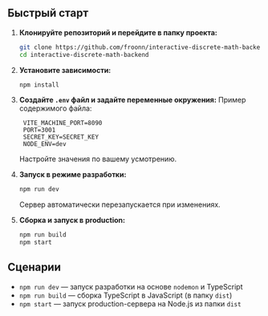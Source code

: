 ## Быстрый старт

1. **Клонируйте репозиторий и перейдите в папку проекта:**
   ```sh
   git clone https://github.com/froonn/interactive-discrete-math-backend.git
   cd interactive-discrete-math-backend
   ```

2. **Установите зависимости:**
   ```sh
   npm install
   ```

3. **Создайте `.env` файл и задайте переменные окружения:**
   Пример содержимого файла:
   ```
    VITE_MACHINE_PORT=8090
    PORT=3001
    SECRET_KEY=SECRET_KEY
    NODE_ENV=dev
   ```
   Настройте значения по вашему усмотрению.

4. **Запуск в режиме разработки:**
   ```sh
   npm run dev
   ```
   Сервер автоматически перезапускается при изменениях.

5. **Сборка и запуск в production:**
   ```sh
   npm run build
   npm start
   ```

## Сценарии

- `npm run dev` — запуск разработки на основе `nodemon` и TypeScript
- `npm run build` — сборка TypeScript в JavaScript (в папку `dist`)
- `npm start` — запуск production-сервера на Node.js из папки `dist`
